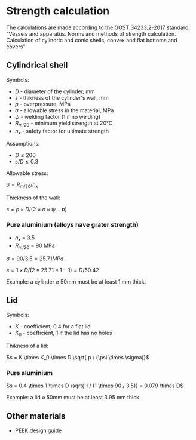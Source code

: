 # Strength calculation
The calculations are made according to the GOST 34233.2-2017 standard: "Vessels and apparatus. Norms and methods of strength calculation. Calculation of cylindric and conic shells, convex and flat bottoms and covers"

## Cylindrical shell
Symbols:
- $D$ - diameter of the cylinder, mm
- $s$ - thikness of the cylinder's wall, mm
- $p$ - overpressure, MPa
- $\sigma$ - allowable stress in the material, MPa
- $\psi$ - welding factor (1 if no welding)
- $R_{m/20}$ - minimum yield strength at 20&deg;C
- $n_x$ - safety factor for ultimate strength

Assumptions:
- $D \leq 200$
- $s/D \leq 0.3$

Allowable stress:

$\sigma = R_{m/20} / n_x$

Thickness of the wall:

$s = p \times D / \left( 2 \times \sigma \times \psi - p \right)$

### Pure aluminium (alloys have grater strength)
- $n_x$ = 3.5
- $R_{m/20}$ = 90 MPa

$\sigma = 90/3.5 = 25.71 MPa$

$s = 1 \times D / \left( 2 \times 25.71 \times 1 - 1 \right) = D / 50.42$

Example: a cylinder ⌀ 50mm must be at least 1 mm thick.

## Lid
Symbols:
- $K$ - coefficient, 0.4 for a flat lid
- $K_0$ - coefficient, 1 if the lid has no holes

Thikness of a lid:

$s = K \times K_0 \times D \sqrt{ p / (\psi \times \sigma)}$

### Pure aluminium

$s = 0.4 \times 1 \times D \sqrt{ 1 / (1 \times 90 / 3.5)} = 0.079 \times D$

Example: a lid ⌀ 50mm must be at least 3.95 mm thick.

## Other materials
- PEEK [design guide](https://drakeplastics.com/wp-content/uploads/2020/01/Ketaspire-Design-Guide.pdf)
